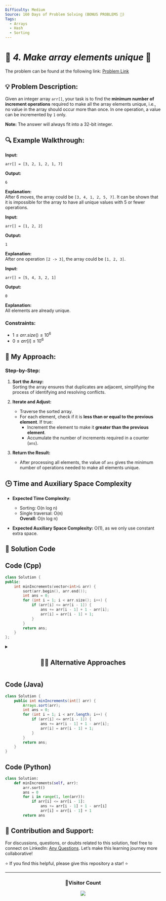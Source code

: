 ```yaml
---
Difficulty: Medium  
Source: 160 Days of Problem Solving (BONUS PROBLEMS 🎁)  
Tags:  
  - Arrays  
  - Hash  
  - Sorting  
---
```



# 🚀 _4. Make array elements unique_ 🧠

The problem can be found at the following link: [Problem Link](https://www.geeksforgeeks.org/batch/gfg-160-problems/track/sorting-bonus-problems/problem/make-array-elements-unique--170645)

## 💡 **Problem Description:**

Given an integer array `arr[]`, your task is to find the **minimum number of increment operations** required to make all the array elements unique, i.e., no value in the array should occur more than once. In one operation, a value can be incremented by `1` only.

**Note:** The answer will always fit into a 32-bit integer.



## 🔍 **Example Walkthrough:**

**Input:**  
```
arr[] = [3, 2, 1, 2, 1, 7]
```  
**Output:**  
```
6
```  
**Explanation:**  
After 6 moves, the array could be `[3, 4, 1, 2, 5, 7]`. It can be shown that it is impossible for the array to have all unique values with 5 or fewer operations.



**Input:**  
```
arr[] = [1, 2, 2]
```  
**Output:**  
```
1
```  
**Explanation:**  
After one operation `[2 -> 3]`, the array could be `[1, 2, 3]`.



**Input:**  
```
arr[] = [5, 4, 3, 2, 1]
```  
**Output:**  
```
0
```  
**Explanation:**  
All elements are already unique.



### Constraints:
- $1 ≤ arr.size() ≤ 10^6$  
- $0 ≤ arr[i] ≤ 10^6$  



## 🎯 **My Approach:**

### Step-by-Step:  
1. **Sort the Array:**  
   Sorting the array ensures that duplicates are adjacent, simplifying the process of identifying and resolving conflicts.

2. **Iterate and Adjust:**  
   - Traverse the sorted array.  
   - For each element, check if it is **less than or equal to the previous element**. If true:  
      - Increment the element to make it **greater than the previous element**.  
      - Accumulate the number of increments required in a counter (`ans`).  

3. **Return the Result:**  
   - After processing all elements, the value of `ans` gives the minimum number of operations needed to make all elements unique.



## 🕒 **Time and Auxiliary Space Complexity**

- **Expected Time Complexity:**  
  - Sorting: O(n log n)  
  - Single traversal: O(n)  
  **Overall:** O(n log n)  

- **Expected Auxiliary Space Complexity:** O(1), as we only use constant extra space.  



## 📝 **Solution Code**

## Code (Cpp)  

```cpp
class Solution {
public:
    int minIncrements(vector<int>& arr) {
        sort(arr.begin(), arr.end());
        int ans = 0;
        for (int i = 1; i < arr.size(); i++) {
            if (arr[i] <= arr[i - 1]) {
                ans += arr[i - 1] + 1 - arr[i];
                arr[i] = arr[i - 1] + 1;
            }
        }
        return ans;
    }
};
```


<details>
  <summary><h2 align='center'>👨‍💻 Alternative Approaches</h2></summary>

### Alternative Approach (Using Greedy Optimization)


```cpp
class Solution {
  public:
    int minIncrements(vector<int>& arr) {
        sort(arr.begin(), arr.end()); 
        int ans = 0, prev = arr[0];
        for (int i = 1; i < arr.size(); i++) {
            if (arr[i] <= prev) {
                ans += (prev - arr[i] + 1);
                prev++;
            } else {
                prev = arr[i];
            }
        }
        return ans;
    }
};
```
</details>

## Code (Java)  

```java
class Solution {
    public int minIncrements(int[] arr) {
        Arrays.sort(arr); 
        int ans = 0;
        for (int i = 1; i < arr.length; i++) {
            if (arr[i] <= arr[i - 1]) {
                ans += arr[i - 1] + 1 - arr[i];
                arr[i] = arr[i - 1] + 1; 
            }
        }
        return ans;
    }
}
```



## Code (Python)  

```python
class Solution:
    def minIncrements(self, arr): 
        arr.sort() 
        ans = 0
        for i in range(1, len(arr)):
            if arr[i] <= arr[i - 1]:
                ans += arr[i - 1] + 1 - arr[i]
                arr[i] = arr[i - 1] + 1 
        return ans
```

## 🎯 Contribution and Support:

For discussions, questions, or doubts related to this solution, feel free to connect on LinkedIn: [Any Questions](https://www.linkedin.com/in/het-patel-8b110525a/). Let’s make this learning journey more collaborative!

⭐ If you find this helpful, please give this repository a star! ⭐

---

<div align="center">
  <h3><b>📍Visitor Count</b></h3>
</div>

<p align="center">
  <img src="https://profile-counter.glitch.me/Hunterdii/count.svg" />
</p>
